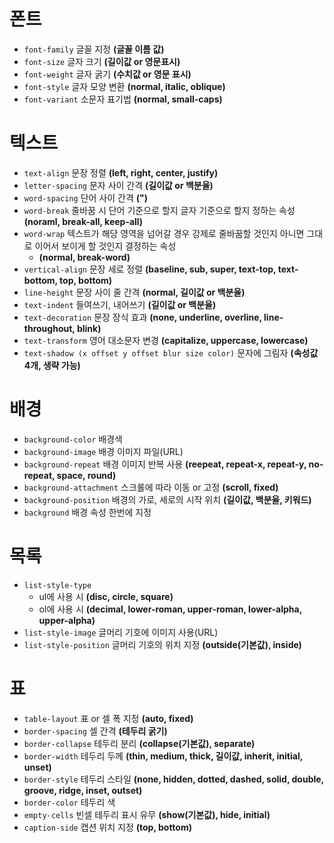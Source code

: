 # 폰트
- `font-family` 글꼴 지정 **(글꼴 이름 값)**
- `font-size` 글자 크기 **(길이값 or 영문표시)**
- `font-weight` 글자 굵기 **(수치값 or 영문 표시)**
- `font-style` 글자 모양 변환 **(normal, italic, oblique)**
- `font-variant` 소문자 표기법 **(normal, small-caps)**

# 텍스트
- `text-align` 문장 정렬 **(left, right, center, justify)**
- `letter-spacing` 문자 사이 간격 **(길이값 or 백분율)**
- `word-spacing` 단어 사이 간격 **(")**
- `word-break` 줄바꿈 시 단어 기준으로 할지 글자 기준으로 할지 정하는 속성 **(noraml, break-all, keep-all)**
- `word-wrap` 텍스트가 해당 영역을 넘어갈 경우 강제로 줄바꿈할 것인지 아니면 그대로 이어서 보이게 할 것인지 결정하는 속성
  - **(normal, break-word)**
- `vertical-align` 문장 세로 정렬 **(baseline, sub, super, text-top, text-bottom, top, bottom)**
- `line-height` 문장 사이 줄 간격 **(normal, 길이값 or 백분율)**
- `text-indent` 들여쓰기, 내어쓰기 **(길이값 or 백분율)**
- `text-decoration` 문장 장식 효과 **(none, underline, overline, line-throughout, blink)**
- `text-transform` 영어 대소문자 변경 **(capitalize, uppercase, lowercase)**
- `text-shadow (x offset y offset blur size color)` 문자에 그림자 **(속성값 4개, 생략 가능)**

# 배경
- `background-color` 배경색
- `background-image` 배경 이미지 파일(URL)
- `background-repeat` 배경 이미지 반복 사용 **(reepeat, repeat-x, repeat-y, no-repeat, space, round)**
- `background-attachment` 스크롤에 따라 이동 or 고정 **(scroll, fixed)**
- `background-position` 배경의 가로, 세로의 시작 위치 **(길이값, 백분율, 키워드)**
- `background` 배경 속성 한번에 지정

# 목록
- `list-style-type`
  - ul에 사용 시 **(disc, circle, square)**
  - ol에 사용 시 **(decimal, lower-roman, upper-roman, lower-alpha, upper-alpha)**
- `list-style-image` 글머리 기호에 이미지 사용(URL)
- `list-style-position` 글머리 기호의 위치 지정 **(outside(기본값), inside)**

# 표
- `table-layout` 표 or 셀 폭 지정 **(auto, fixed)**
- `border-spacing` 셀 간격 **(테두리 굵기)**
- `border-collapse` 테두리 분리 **(collapse(기본값), separate)**
- `border-width` 테두리 두께 **(thin, medium, thick, 길이값, inherit, initial, unset)**
- `border-style` 테두리 스타일 **(none, hidden, dotted, dashed, solid, double, groove, ridge, inset, outset)**
- `border-color` 테두리 색
- `empty-cells` 빈셀 테두리 표시 유무 **(show(기본값), hide, initial)**
- `caption-side` 캡션 위치 지정 **(top, bottom)**
